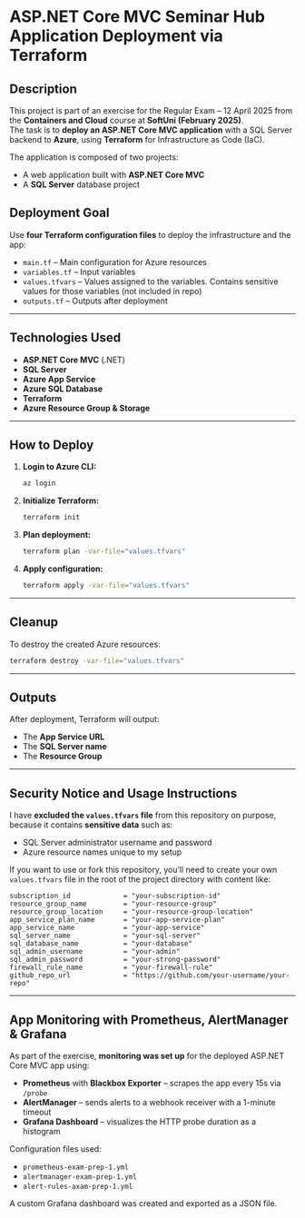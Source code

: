 # ASP.NET Core MVC Seminar Hub Application Deployment via Terraform

## Description

This project is part of an exercise for the Regular Exam – 12 April 2025 from the **Containers and Cloud** course at **SoftUni (February 2025)**.  
The task is to **deploy an ASP.NET Core MVC application** with a SQL Server backend to **Azure**, using **Terraform** for Infrastructure as Code (IaC).

The application is composed of two projects:
- A web application built with **ASP.NET Core MVC**
- A **SQL Server** database project

## Deployment Goal

Use **four Terraform configuration files** to deploy the infrastructure and the app:
- `main.tf` – Main configuration for Azure resources  
- `variables.tf` – Input variables  
- `values.tfvars` – Values assigned to the variables. Contains sensitive values for those variables (not included in repo)  
- `outputs.tf` – Outputs after deployment

---

## Technologies Used

- **ASP.NET Core MVC** (.NET)  
- **SQL Server**  
- **Azure App Service**  
- **Azure SQL Database**  
- **Terraform**  
- **Azure Resource Group & Storage**

---

## How to Deploy

1. **Login to Azure CLI:**
   ```bash
   az login
   ```

2. **Initialize Terraform:**
   ```bash
   terraform init
   ```

3. **Plan deployment:**
   ```bash
   terraform plan -var-file="values.tfvars"
   ```

4. **Apply configuration:**
   ```bash
   terraform apply -var-file="values.tfvars"
   ```

---

## Cleanup

To destroy the created Azure resources:

```bash
terraform destroy -var-file="values.tfvars"
```

---

## Outputs

After deployment, Terraform will output:
- The **App Service URL**
- The **SQL Server name**
- The **Resource Group**

---

## Security Notice and Usage Instructions

I have **excluded the `values.tfvars` file** from this repository on purpose, because it contains **sensitive data** such as:

- SQL Server administrator username and password  
- Azure resource names unique to my setup  

If you want to use or fork this repository, you’ll need to create your own `values.tfvars` file in the root of the project directory with content like:

```hcl
subscription_id             = "your-subscription-id"
resource_group_name         = "your-resource-group"
resource_group_location     = "your-resource-group-location"
app_service_plan_name       = "your-app-service-plan"
app_service_name            = "your-app-service"
sql_server_name             = "your-sql-server"
sql_database_name           = "your-database"
sql_admin_username          = "your-admin"
sql_admin_password          = "your-strong-password"
firewall_rule_name          = "your-firewall-rule"
github_repo_url             = "https://github.com/your-username/your-repo"
```

---

## App Monitoring with Prometheus, AlertManager & Grafana

As part of the exercise, **monitoring was set up** for the deployed ASP.NET Core MVC app using:

- **Prometheus** with **Blackbox Exporter** – scrapes the app every 15s via `/probe`
- **AlertManager** – sends alerts to a webhook receiver with a 1-minute timeout
- **Grafana Dashboard** – visualizes the HTTP probe duration as a histogram

Configuration files used:
- `prometheus-exam-prep-1.yml`
- `alertmanager-exam-prep-1.yml`
- `alert-rules-axam-prep-1.yml`

A custom Grafana dashboard was created and exported as a JSON file.